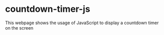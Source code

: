 # countdown-timer-js
This webpage shows the usage of JavaScript to display a countdown timer on the screen
